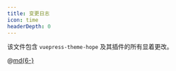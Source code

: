 ```yaml
---
title: 变更日志
icon: time
headerDepth: 0
---
```


该文件包含 `vuepress-theme-hope` 及其插件的所有显着更改。

<!-- more -->

@[md{6-}](../../../../CHANGELOG.md)

